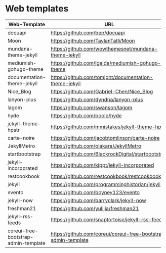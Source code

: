 # Web templates

|Web-Template|                          URL                                                             |
|------------|------------------------------------------------------------------------------------------|
|docuapi|https://github.com/bep/docuapi|
|Moon|https://github.com/TaylanTatli/Moon|
|mundana-theme-jekyll|https://github.com/wowthemesnet/mundana-theme-jekyll|
|mediumish-gohugo-theme|https://github.com/lgaida/mediumish-gohugo-theme|
|documentation-theme-jekyll|https://github.com/tomjoht/documentation-theme-jekyll|
|Nice_Blog|https://github.com/Gabriel-Chen/Nice_Blog|
|lanyon-plus|https://github.com/dyndna/lanyon-plus|
|lagom|https://github.com/swanson/lagom|
|hyde|https://github.com/poole/hyde|
|jekyll-theme-hpstr|https://github.com/mmistakes/jekyll-theme-hpstr|
|carte-noire|https://github.com/jacobtomlinson/carte-noire|
|JekyllMetro|https://github.com/olakara/JekyllMetro|
|startbootstrap|https://github.com/BlackrockDigital/startbootstrap|
|jekyll-incorporated|https://github.com/kippt/jekyll-incorporated|
|restcookbook|https://github.com/restcookbook/restcookbook|
|jekyll|https://github.com/programminghistorian/jekyll|
|evento|https://github.com/boyney123/evento|
|jekyll-now|https://github.com/barryclark/jekyll-now|
|freshman21|https://github.com/yulijia/freshman21|
|jekyll-rss-feeds|https://github.com/snaptortoise/jekyll-rss-feeds|
|coreui-free-bootstrap-admin-template|https://github.com/coreui/coreui-free-bootstrap-admin-template|